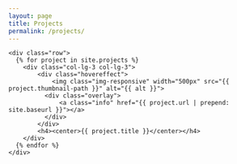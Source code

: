 ```yaml
---
layout: page
title: Projects
permalink: /projects/
---
```


<div class="centro">
  <div class="home">

    <div class="row">
      {% for project in site.projects %}
        <div class="col-lg-3 col-lg-3">
            <div class="hovereffect">
                <img class="img-responsive" width="500px" src="{{ project.thumbnail-path }}" alt="{{ alt }}">
              <div class="overlay">
                  <a class="info" href="{{ project.url | prepend: site.baseurl }}"></a>
              </div>
            </div>
            <h4><center>{{ project.title }}</center></h4>
        </div>
      {% endfor %}
    </div>
  </div>
</div>
